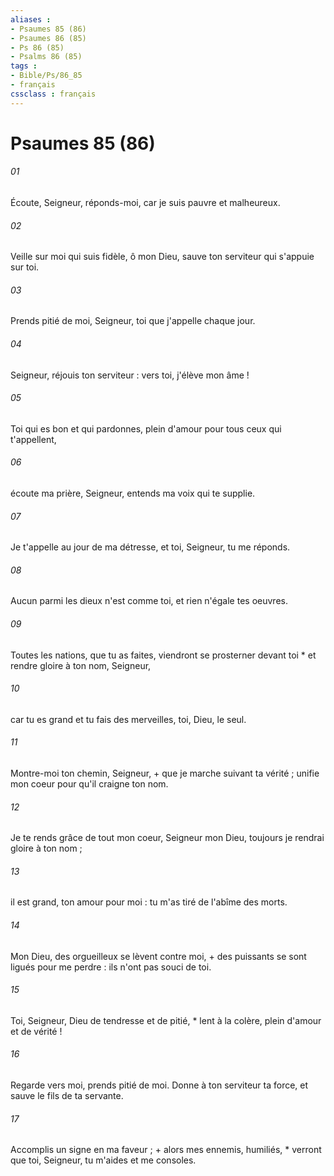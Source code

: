 ```yaml
---
aliases : 
- Psaumes 85 (86)
- Psaumes 86 (85)
- Ps 86 (85)
- Psalms 86 (85)
tags : 
- Bible/Ps/86_85
- français
cssclass : français
---
```


# Psaumes 85 (86)

###### 01
Écoute, Seigneur, réponds-moi, car je suis pauvre et malheureux.
###### 02
Veille sur moi qui suis fidèle, ô mon Dieu, sauve ton serviteur qui s'appuie sur toi.
###### 03
Prends pitié de moi, Seigneur, toi que j'appelle chaque jour.
###### 04
Seigneur, réjouis ton serviteur : vers toi, j'élève mon âme !
###### 05
Toi qui es bon et qui pardonnes, plein d'amour pour tous ceux qui t'appellent,
###### 06
écoute ma prière, Seigneur, entends ma voix qui te supplie.
###### 07
Je t'appelle au jour de ma détresse, et toi, Seigneur, tu me réponds.
###### 08
Aucun parmi les dieux n'est comme toi, et rien n'égale tes oeuvres.
###### 09
Toutes les nations, que tu as faites, viendront se prosterner devant toi * et rendre gloire à ton nom, Seigneur,
###### 10
car tu es grand et tu fais des merveilles, toi, Dieu, le seul.
###### 11
Montre-moi ton chemin, Seigneur, + que je marche suivant ta vérité ; unifie mon coeur pour qu'il craigne ton nom.
###### 12
Je te rends grâce de tout mon coeur, Seigneur mon Dieu, toujours je rendrai gloire à ton nom ;
###### 13
il est grand, ton amour pour moi : tu m'as tiré de l'abîme des morts.
###### 14
Mon Dieu, des orgueilleux se lèvent contre moi, + des puissants se sont ligués pour me perdre : ils n'ont pas souci de toi.
###### 15
Toi, Seigneur, Dieu de tendresse et de pitié, * lent à la colère, plein d'amour et de vérité !
###### 16
Regarde vers moi, prends pitié de moi. Donne à ton serviteur ta force, et sauve le fils de ta servante.
###### 17
Accomplis un signe en ma faveur ; + alors mes ennemis, humiliés, * verront que toi, Seigneur, tu m'aides et me consoles.
